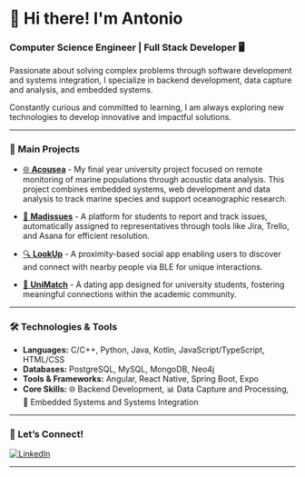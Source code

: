 # 👋 Hi there! I'm Antonio 

### Computer Science Engineer | Full Stack Developer 🖥️

Passionate about solving complex problems through software development and systems integration, I specialize in backend development, data capture and analysis, and embedded systems. 

Constantly curious and committed to learning, I am always exploring new technologies to develop innovative and impactful solutions.

---

### 🚀 Main Projects

- [🌐 **Acousea**](https://github.com/Acousea) - My final year university project focused on remote monitoring of marine populations through acoustic data analysis. This project combines embedded systems, web development and data analysis to track marine species and support oceanographic research.

- [📌 **Madissues**](https://github.com/GangOfWarpigs) - A platform for students to report and track issues, automatically assigned to representatives through tools like Jira, Trello, and Asana for efficient resolution.

- [🔍 **LookUp**](https://github.com/LookUpApp) - A proximity-based social app enabling users to discover and connect with nearby people via BLE for unique interactions.

- [📱 **UniMatch**](https://github.com/UniMatchApp) - A dating app designed for university students, fostering meaningful connections within the academic community.

---

### 🛠️ Technologies & Tools

- **Languages:** C/C++, Python, Java, Kotlin, JavaScript/TypeScript, HTML/CSS
- **Databases:** PostgreSQL, MySQL, MongoDB, Neo4j
- **Tools & Frameworks:** Angular, React Native, Spring Boot, Expo
- **Core Skills:** 🌐 Backend Development, 📊 Data Capture and Processing, 🔧 Embedded Systems and Systems Integration

---

### 💬 Let’s Connect!

[![LinkedIn](https://img.shields.io/badge/linkedin-%230077B5.svg?style=for-the-badge&logo=linkedin&logoColor=white)](https://www.linkedin.com/in/antapagon/)

---
